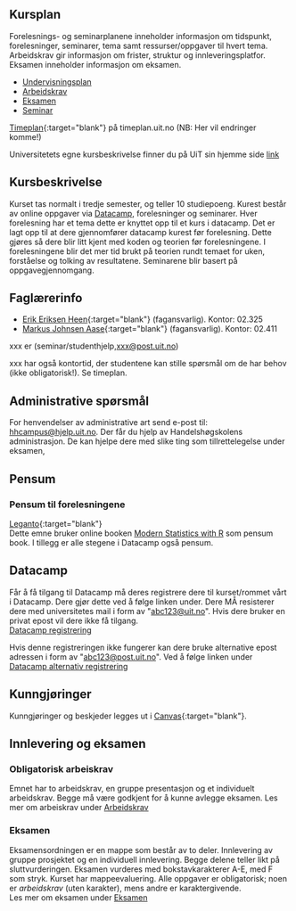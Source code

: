 

## Kursplan  

Forelesnings- og seminarplanene inneholder informasjon om tidspunkt, forelesninger, seminarer, tema samt ressurser/oppgaver til hvert tema.  
Arbeidskrav gir informasjon om frister, struktur og innleveringsplatfor.
Eksamen inneholder informasjon om eksamen. 

- [Undervisningsplan](forelesningsplan.html)
- [Arbeidskrav](innleveringer.html)
- [Eksamen](eksamen.html)
- [Seminar](seminarplan.html)

[Timeplan](https://timeplan.uit.no/emne_timeplan.php?sem=24h&fag=&module[]=SOK-2009-1){:target="blank"} på timeplan.uit.no (NB: Her vil endringer komme!)

Universitetets egne kursbeskrivelse finner du på UiT sin hjemme side [link](https://uit.no/utdanning/emner/emne?p_document_id=766157)

## Kursbeskrivelse 

Kurset tas normalt i tredje semester, og teller 10 studiepoeng.
Kurest består av online oppgaver via [Datacamp](datacamp.com), forelesninger og seminarer. Hver forelesning har et tema dette er knyttet opp til et kurs i datacamp. Det er lagt opp til at dere gjennomfører datacamp kurest før forelesning. Dette gjøres så dere blir litt kjent med koden og teorien før forelesningene. I forelesningene blir det mer tid brukt på teorien rundt temaet for uken, forståelse og tolking av resultatene.
Seminarene blir basert på oppgavegjennomgang. 


## Faglærerinfo  
- [Erik Eriksen Heen](https://uit.no/ansatte/eirik.e.heen){:target="blank"} (fagansvarlig). Kontor: 02.325
- [Markus Johnsen Aase](https://uit.no/ansatte/markus.j.aase){:target="blank"} (fagansvarlig). Kontor: 02.411

xxx er (seminar/studenthjelp,<xxx@post.uit.no>)

xxx har også kontortid, der studentene kan stille spørsmål om de har behov (ikke obligatorisk!). Se timeplan. 
## Administrative spørsmål

For henvendelser av administrative art send e-post til: <hhcampus@hjelp.uit.no>. Der får du hjelp av Handelshøgskolens administrasjon. De kan hjelpe dere med slike ting som tillrettelegelse under eksamen, 


## Pensum  

### Pensum til forelesningene

[Leganto](https://bibsys-c.alma.exlibrisgroup.com/leganto/){:target="blank"}  
Dette emne bruker online booken [Modern Statistics with R](https://modernstatisticswithr.com/) som pensum book. I tillegg er alle stegene i Datacamp også pensum.

## Datacamp

Får å få tilgang til Datacamp må deres registrere dere til kurset/rommet vårt i Datacamp. Dere gjør dette ved å følge linken under. Dere MÅ resisterer dere med universitetes mail i form av "abc123@uit.no". Hvis dere bruker en privat epost vil dere ikke få tilgang.  
[Datacamp registrering](https://www.datacamp.com/groups/shared_links/59a79af5a31c38784058d1a2429854adf797616cd0e10dc9db51b014df878ece)

Hvis denne registreringen ikke fungerer kan dere bruke alternative epost adressen i form av "abc123@post.uit.no". Ved å følge linken under
[Datacamp alternativ registrering](https://www.datacamp.com/groups/shared_links/8a34d97b75e91c044e50e1726ac066089e6a1cba13430fd88382782a0b6edd0c)

## Kunngjøringer  

Kunngjøringer og beskjeder legges ut i [Canvas](https://uit.instructure.com/){:target="blank"}.


## Innlevering og eksamen  

### Obligatorisk arbeiskrav
Emnet har to arbeidskrav, en gruppe presentasjon og et individuelt arbeidskrav. Begge må være godkjent for å kunne avlegge eksamen. 
Les mer om arbeiskrav under [Arbeidskrav](innleveringer.html)

### Eksamen
Eksamensordningen er en mappe som består av to deler. Innlevering av gruppe prosjektet og en individuell innlevering. Begge delene teller likt på sluttvurderingen. Eksamen vurderes med bokstavkarakterer A-E, med F som stryk. 
Kurset har mappeevaluering. Alle oppgaver er obligatorisk; noen er _arbeidskrav_ (uten karakter), mens andre er karaktergivende.  
Les mer om eksamen under [Eksamen](eksamen.md)
